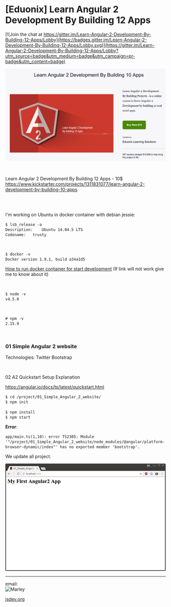 # [Eduonix] Learn Angular 2 Development By Building 12 Apps

[![Join the chat at https://gitter.im/Learn-Angular-2-Development-By-Building-12-Apps/Lobby](https://badges.gitter.im/Learn-Angular-2-Development-By-Building-12-Apps/Lobby.svg)](https://gitter.im/Learn-Angular-2-Development-By-Building-12-Apps/Lobby?utm_source=badge&utm_medium=badge&utm_campaign=pr-badge&utm_content=badge)



![Learn Angular 2 Development By Building 12 Apps](/img/angular-js.png?raw=true)

<br/>

Learn Angular 2 Development By Building 12 Apps - 10$  
https://www.kickstarter.com/projects/1311831077/learn-angular-2-development-by-building-10-apps



<br/>
<br/>

I'm working on Ubuntu in docker container with debian jessie:

    $ lsb_release -a
    Description:	Ubuntu 14.04.5 LTS
    Codename:	trusty

<br/>

    $ docker -v
    Docker version 1.9.1, build a34a1d5


<a href="http://jsdev.org/env/docker/run-container/">How to run docker container for start development</a>
(If link will not work give me to know about it)

<br/>

    $ node -v
    v4.5.0

<br/>

    # npm -v
    2.15.9


<br/>

### 01 Simple Angular 2 website

Technologies: Twitter Bootstrap

<br/>

02 A2 Quickstart Setup Explanation


https://angular.io/docs/ts/latest/quickstart.html

    $ cd /project/01_Simple_Angular_2_website/
    $ npm init

    $ npm install
    $ npm start

**Error**:

    app/main.ts(1,10): error TS2305: Module '"/project/01_Simple_Angular_2_website/node_modules/@angular/platform-browser-dynamic/index"' has no exported member 'bootstrap'.


We update all project.

![Application](/img/project_01_img_01.png?raw=true)


___

email:  
![Marley](http://img.fotografii.org/a3333333mail.gif "Marley")


<a href="https://jsdev.org">jsdev.org</a>

